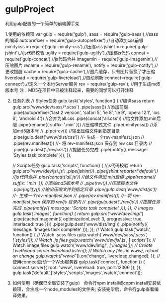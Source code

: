 # gulpProject
利用gulp配置的一个简单的前端脚手架

1.使用的依赖项
var gulp = require('gulp'),
    sass = require('gulp-sass'),//sass的编译
    autoprefixer = require('gulp-autoprefixer'),//自动添加css前缀
    minifycss = require('gulp-minify-css'),//压缩css
    jshint = require('gulp-jshint'),//js代码校验
    uglify = require('gulp-uglify'),//压缩js代码
      concat = require('gulp-concat'),//js代码合并
    imagemin = require('gulp-imagemin'),//压缩图片
    rename = require('gulp-rename'),
    notify = require('gulp-notify'),//更改提醒
    cache = require('gulp-cache'),//图片缓存，只有图片替换了才压缩
    livereload = require('gulp-livereload'),//自动刷新
    connect=require('gulp-connect'),//定义一个本地Server服务
    rev = require('gulp-rev'); //用于生成md5版本号
    注：MD5在项目中已被注释起来，需要的同学可以打开注释
    
    
2. 任务列表
    // Styles任务
    gulp.task('styles', function() {
        //编译sass
        return gulp.src('www/dev/sass/*.scss')
        .pipe(sass())
        //添加前缀
        .pipe(autoprefixer('last 2 version', 'safari 5', 'ie 8', 'ie 9', 'opera 12.1', 'ios 6', 'android 4'))
        //合并为all.css
        .pipe(concat('all.css'))
        //给文件添加.min后缀
        .pipe(rename({ suffix: '.min' }))
        //压缩样式文件
        .pipe(minifycss())
        //添加md5版本号
        // .pipe(rev())
        //输出压缩文件到指定目录
        .pipe(gulp.dest('www/dist/css'))
        //- 生成一个rev-manifest.json
        // .pipe(rev.manifest())
        //- 将 rev-manifest.json 保存到 rev css 目录内
        // .pipe(gulp.dest('./rev/css'))
        //提醒任务完成
        .pipe(notify({ message: 'Styles task complete' }));
    });

    // Scripts任务
    gulp.task('scripts', function() {
        //js代码校验
        return gulp.src('www/dev/js/*.js')
        .pipe(jshint())
        .pipe(jshint.reporter('default'))
        //js代码合并
        .pipe(concat('all.js'))
        //给文件添加.min后缀
        .pipe(rename({ suffix: '.min' }))
        //添加md5版本号
        // .pipe(rev())
        //压缩脚本文件
        .pipe(uglify())
        //输出压缩文件到指定目录
        .pipe(gulp.dest('www/dist/js'))
        //- 生成一个rev-manifest.json
        // .pipe(rev.manifest())
        //- 将 rev-manifest.json 保存到 rev/js 目录内
        // .pipe(gulp.dest('./rev/js'))
        //提醒任务完成
        .pipe(notify({ message: 'Scripts task complete' }));
    });
    // Images
    gulp.task('images', function() {
      return gulp.src('www/dev/img/*')
        .pipe(cache(imagemin({ optimizationLevel: 3, progressive: true, interlaced: true })))
        .pipe(gulp.dest('www/dist/img'))
        .pipe(notify({ message: 'Images task complete' }));
    });
    // Watch
    gulp.task('watch', function() {
      // Watch .scss files
      gulp.watch('www/dev/sass/*.scss', ['styles']);
      // Watch .js files
      gulp.watch('www/dev/js/*.js', ['scripts']);
      // Watch image files
      gulp.watch('www/dev/img/*', ['images']);
      // Create LiveReload server
      livereload.listen();
      // Watch any files in www/, reload on change
      gulp.watch(['www/*']).on('change', livereload.changed);
    });
    //使用connect启动一个Web服务器
    gulp.task('connect', function () {
      connect.server({
        root: 'www',
        livereload: true,
        port:12306
      });
    });
    gulp.task('default',['styles','scripts','images','watch','connect']);


3. 如何使用（确保已全局安装了gulp）
   命令行npm install或cnpm install安装依赖项，会生成一个node_modules的文件夹;
   安装完毕后，命令行gulp查看编译效果。
 
 
